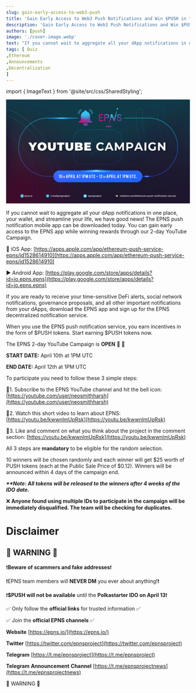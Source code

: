 ```yaml
---
slug: gain-early-access-to-web3-push
title: 'Gain Early Access to Web3 Push Notifications and Win $PUSH in the EPNS 2-day YouTube Campaign'
description: 'Gain Early Access to Web3 Push Notifications and Win $PUSH in the EPNS 2-day YouTube Campaign'
authors: [push]
image: './cover-image.webp'
text: "If you cannot wait to aggregate all your dApp notifications in one place, your wallet, and streamline your life, we have good news! The EPNS push notification mobile app can be downloaded today. You can gain early access to the EPNS app while winning rewards through our 2-day YouTube Campaign."
tags: [ Quiz
,Ethereum
,Announcements
,Decentralization
]
---
```


import { ImageText } from '@site/src/css/SharedStyling';

![Cover Image of Gain Early Access to Web3 Push Notifications and Win $PUSH in the EPNS 2-day YouTube Campaign](./cover-image.webp)

<!--truncate-->

If you cannot wait to aggregate all your dApp notifications in one place, your wallet, and streamline your life, we have good news! The EPNS push notification mobile app can be downloaded today. You can gain early access to the EPNS app while winning rewards through our 2-day YouTube Campaign.

🍎 iOS App: [https://apps.apple.com/app/ethereum-push-service-epns/id1528614910](https://apps.apple.com/app/ethereum-push-service-epns/id1528614910)

▶️ Android App: [https://play.google.com/store/apps/details?id=io.epns.epns](https://play.google.com/store/apps/details?id=io.epns.epns)

If you are ready to receive your time-sensitive DeFi alerts, social network notifications, governance proposals, and all other important notifications from your dApps, download the EPNS app and sign up for the EPNS decentralized notification service.

When you use the EPNS push notification service, you earn incentives in the form of $PUSH tokens. Start earning $PUSH tokens now.

The EPNS 2-day YouTube Campaign is **OPEN** 🙌 🙌

**START DATE:** April 10th at 1PM UTC

**END DATE:** April 12th at 1PM UTC

To participate you need to follow these 3 simple steps:

🔺1. Subscribe to the EPNS YouTube channel and hit the bell icon: [https://youtube.com/user/neosmithharsh](https://youtube.com/user/neosmithharsh)

🔺2. Watch this short video to learn about EPNS: [https://youtu.be/kwwnlmUpRsk](https://youtu.be/kwwnlmUpRsk)

🔺3. Like and comment on what you think about the project in the comment section: [https://youtu.be/kwwnlmUpRsk](https://youtu.be/kwwnlmUpRsk)

All 3 steps are **mandatory** to be eligible for the random selection.

10 winners will be chosen randomly and each winner will get $25 worth of PUSH tokens (each at the Public Sale Price of $0.12). Winners will be announced within 4 days of the campaign end.

**_\*\*Note: All tokens will be released to the winners after 4 weeks of the IDO date._**

❌ **Anyone found using multiple IDs to participate in the campaign will be immediately disqualified. The team will be checking for duplicates.**

# Disclaimer

## 🚨 WARNING 🚨

❗**Beware of scammers and fake addresses**❗

❗EPNS team members will **NEVER DM** you ever about anything!❗

❗**$PUSH will not be available** until the **Polkastarter IDO on April 13**❗

✅ Only follow the **official links** for trusted information ✅

✅ Join the **official EPNS channels** [](https://t.me/epnsproject) ✅

**Website** [https://epns.io/](https://epns.io/)

**Twitter** [https://twitter.com/epnsproject](https://twitter.com/epnsproject)

**Telegram** [https://t.me/epnsproject](https://t.me/epnsproject)

**Telegram** **Announcement** **Channel** [https://t.me/epnsprojectnews](https://t.me/epnsprojectnews)

🚨 WARNING 🚨
